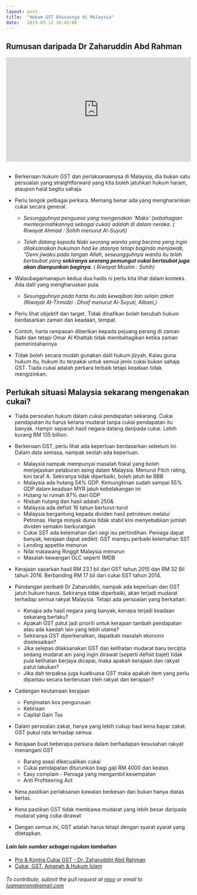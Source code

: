 ```yaml
---
layout: post
title:  "Hukum GST khususnya di Malaysia"
date:   2015-03-12 16:42:08
---
```


Rumusan daripada Dr Zaharuddin Abd Rahman
-----------------------
<style>

.embed-container { position: relative; padding-bottom: 56.25%; height: 0; overflow: hidden; max-width: 100%; } .embed-container iframe, .embed-container object, .embed-container embed { position: absolute; top: 0; left: 0; width: 100%; height: 100%; }

</style>


<div class='embed-container'><iframe src='http://www.youtube.com/embed/89i7siVA1so' frameborder='0' allowfullscreen></iframe></div>

<br>

* Berkenaan hukum GST dan perlaksanaanysa di Malaysia, dia bukan satu persoalan yang straightforward yang kita boleh jatuhkan hukum haram, ataupon halal begitu sahaja. 

* Perlu tengok pelbagai perkara. Memang benar ada yang mengharamkan cukai secara general.  

	* _Sesungguhnya penguasa yang mengenakan ‘Maks’ (sebahagian menterjemahkannya sebagai cukai) adalah di dalam neraka. ( Riwayat Ahmad : Sohih menurut Al-Suyuti)_

	* _Telah datang kepada Nabi seorang wanita yang berzina yang ingin dilaksanakan hukuman had ke atasnya tetapi baginda menjawab, “Demi jiwaku pada tangan Allah, seseungguhnya wanita itu telah bertaubat yang **sekiranya seorang pemungut cukai bertaubat juga akan diampunkan baginya**. ( Riwayat Muslim : Sohih)_



* Walaubagaimanapun kedua dua hadis ni perlu kita lihat dalam konteks. Ada dalil yang mengharuskan pula.

	* _Sesungguhnya pada harta itu ada kewajiban lain selain zakat (Riwayat At-Tirmidzi : Dhoif menurut Al-Suyuti, Albani,)_

* Perlu lihat objektif dan target. Tidak dinafikan boleh berubah hukum berdasarkan zaman dan keadaan, tempat. 

* Contoh, harta rampasan diberikan kepada pejuang perang di zaman Nabi dan tetapi Omar Al Khattab tidak membahagikan ketika zaman pemerintahannya

* Tidak boleh secara mudah gunakan dalil hukum jizyah. Kalau guna hukum itu, hukum itu terpakai untuk semua jenis cukai bukan sahaja GST. Tiada cukai adalah perkara terbaik tetapi keadaan tidak mengizinkan.

Perlukah situasi Malaysia sekarang mengenakan cukai? 
----------------------------------------------------

* Tiada persoalan hukum dalam cukai pendapatan sekarang. Cukai pendapatan itu harus kerana mudarat tanpa cukai pendapatan itu banyak. Hampir separuh hasil negara datang daripada cukai. Lebih kurang RM 135 billion. 

* Berkenaan GST, perlu lihat ada keperluan berdasarkan sebelum ini. Dalam data semasa, nampak seolah ada keperluan. 
	* Malaysia nampak mempunyai masalah fiskal yang boleh menjejaskan pelaburan asing dalam Malaysia. Menurut Fitch rating, kini taraf A. Sekiranya tidak diperbaiki, boleh jatuh ke BBB
    * Malaysia ada hutang 54% GDP. Kemungkinan sudah sampai 55% GDP dalam keadaan MYR jatuh kebelakangan ini
    * Hutang isi rumah  87% dari GDP
    * Nisbah hutang dan hasil adalah 250&
    * Malaysia ada defisit 16 tahun berturut-turut
    * Malaysia bergantung kepada dividen hasil petroleum melalui Petronas. Harga minyak dunia tidak stabil kini menyebabkan jumlah dividen semakin berkurangan
    * Cukai SST ada kelemahan dari segi isu pertindihan. Peniaga dapat banyak, kerajaan dapat sedikit. GST mampu perbaiki kelemahan SST
    * Lending appetite menurun
    * Nilai matawang Ringgit Malaysia menurun
    * Masalah kewangan GLC seperti 1MDB
    
* Kerajaan sasarkan hasil RM 23.1 bil dari GST tahun 2015 dan RM 32 Bil tahun 2016. Berbanding RM 17 bil dari cukai SST tahun 2014.
    
* Pandangan peribadi Dr Zaharuddin, nampak ada keperluan dan GST jatuh hukum harus. Sekiranya tidak diperbaiki, akan terjadi mudarat terhadap semua rakyat Malaysia. Tetapi ada persoalan yang berkaitan: 
	* Kenapa ada hasil negara yang banyak, kenapa terjadi keadaan sekarang berlaku?  
    * Apakah GST patut jadi prioriti untuk kerajaan tambah pendapatan atau ada kaedah lain yang lebih utama?
	* Sekiranya GST diperkenalkan, dapatkah masalah ekonomi diselesaikan?   
    * Jika selepas dilaksanakan GST dan kelihatan mudarat baru tercipta sedang mudarat am yang ingin dirawat (seperti defisit bajet) tidak pula kelihatan berjaya dicapai, maka apakah kerajaan dan rakyat patut lakukan?
    * Jika dah terpaksa juga kuatkuasa GST maka apakah item yang perlu dipantau secara berterusan oleh rakyat dan kerajaan?
    

* Cadangan keutamaan kerajaan
	* Penjimatan kos pengurusan
	* Ketirisan
    * Capital Gain Tax

* Dalam persoalan zakat, hanya yang lebih cukup haul kena bayar zakat. GST pukul rata terhadap semua
* Kerajaan buat beberapa perkara dalam berhadapan kesusahan rakyat menangani GST
	* Barang asasi dikecualikan cukai
    * Cukai pendapatan diturunkan bagi gaji RM 4000 dan keatas
    * Easy complain - Peniaga yang mengambil kesempatan
    * Anti Profiteering Act
    
* Kena pastikan perlaksanan kawalan berkesan dan bukan hanya diatas kertas.

* Kena pastikan GST tidak membawa mudarat yang lebih besar daripada mudarat yang cuba dirawat

* Dengan semua ini, GST adalah harus tetapi dengan syarat syarat yang ditetapkan. 


#### _Lain lain sumber sebagai rujukan tambahan_


* [Pro & Kontra Cukai GST - Dr. Zaharuddin Abd Rahman](https://www.youtube.com/watch?v=EZ0q623dHac)
* [Cukai, GST, Amanah & Hukum Islam ](http://zaharuddin.net/senarai-lengkap-artikel/3/1030-cukai-gst-hukum-a-amanah.html)



###### To contribute, submit the  pull request at [repo](https://github.com/luqmanrom/luqmanrom.github.io) or email to luqmanrom@gmail.com